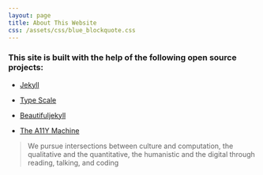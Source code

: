 ```yaml
---
layout: page
title: About This Website
css: /assets/css/blue_blockquote.css
---
```




### This site is built with the help of the following open source projects:

* [Jekyll](http://jekyllrb.com/)

* [Type Scale](http://type-scale.com/)

* [Beautifuljekyll](https://beautifuljekyll.com/)

* [The A11Y Machine](https://github.com/liip/TheA11yMachine)



> We pursue intersections between culture and computation, the qualitative and the quantitative, the humanistic and the digital through reading, talking, and coding